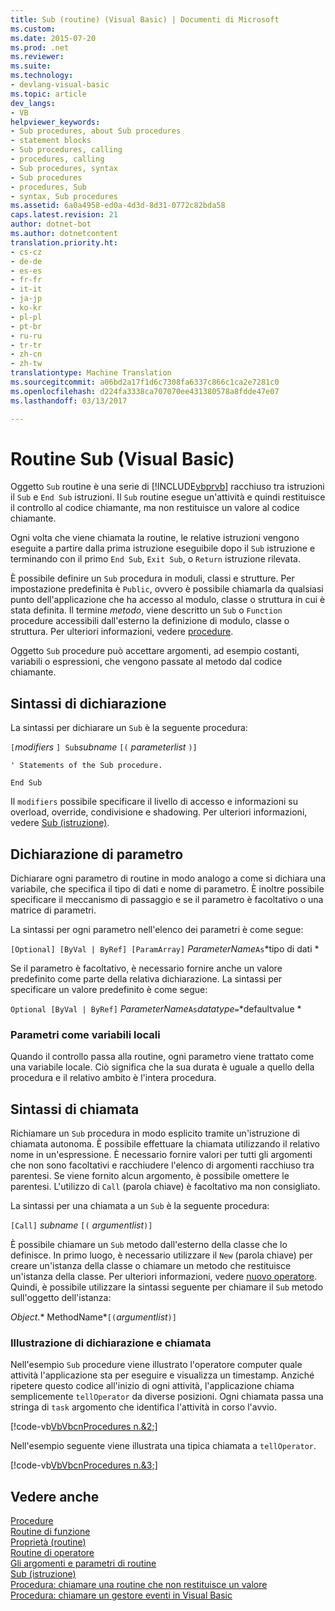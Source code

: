 ```yaml
---
title: Sub (routine) (Visual Basic) | Documenti di Microsoft
ms.custom: 
ms.date: 2015-07-20
ms.prod: .net
ms.reviewer: 
ms.suite: 
ms.technology:
- devlang-visual-basic
ms.topic: article
dev_langs:
- VB
helpviewer_keywords:
- Sub procedures, about Sub procedures
- statement blocks
- Sub procedures, calling
- procedures, calling
- Sub procedures, syntax
- Sub procedures
- procedures, Sub
- syntax, Sub procedures
ms.assetid: 6a0a4958-ed0a-4d3d-8d31-0772c82bda58
caps.latest.revision: 21
author: dotnet-bot
ms.author: dotnetcontent
translation.priority.ht:
- cs-cz
- de-de
- es-es
- fr-fr
- it-it
- ja-jp
- ko-kr
- pl-pl
- pt-br
- ru-ru
- tr-tr
- zh-cn
- zh-tw
translationtype: Machine Translation
ms.sourcegitcommit: a06bd2a17f1d6c7308fa6337c866c1ca2e7281c0
ms.openlocfilehash: d224fa3338ca707070ee431380578a8fdde47e07
ms.lasthandoff: 03/13/2017

---
```

# <a name="sub-procedures-visual-basic"></a>Routine Sub (Visual Basic)
Oggetto `Sub` routine è una serie di [!INCLUDE[vbprvb](../../../../csharp/programming-guide/concepts/linq/includes/vbprvb_md.md)] racchiuso tra istruzioni il `Sub` e `End Sub` istruzioni. Il `Sub` routine esegue un'attività e quindi restituisce il controllo al codice chiamante, ma non restituisce un valore al codice chiamante.  
  
 Ogni volta che viene chiamata la routine, le relative istruzioni vengono eseguite a partire dalla prima istruzione eseguibile dopo il `Sub` istruzione e terminando con il primo `End Sub`, `Exit Sub`, o `Return` istruzione rilevata.  
  
 È possibile definire un `Sub` procedura in moduli, classi e strutture. Per impostazione predefinita è `Public`, ovvero è possibile chiamarla da qualsiasi punto dell'applicazione che ha accesso al modulo, classe o struttura in cui è stata definita. Il termine *metodo*, viene descritto un `Sub` o `Function` procedure accessibili dall'esterno la definizione di modulo, classe o struttura. Per ulteriori informazioni, vedere [procedure](./index.md).  
  
 Oggetto `Sub` procedure può accettare argomenti, ad esempio costanti, variabili o espressioni, che vengono passate al metodo dal codice chiamante.  
  
## <a name="declaration-syntax"></a>Sintassi di dichiarazione  
 La sintassi per dichiarare un `Sub` è la seguente procedura:  
  
 `[`*modifiers* `] Sub`*subname* `[(` *parameterlist*  `)]`  
  
 `' Statements of the Sub procedure.`  
  
 `End Sub`  
  
 Il `modifiers` possibile specificare il livello di accesso e informazioni su overload, override, condivisione e shadowing. Per ulteriori informazioni, vedere [Sub (istruzione)](../../../../visual-basic/language-reference/statements/sub-statement.md).  
  
## <a name="parameter-declaration"></a>Dichiarazione di parametro  
 Dichiarare ogni parametro di routine in modo analogo a come si dichiara una variabile, che specifica il tipo di dati e nome di parametro. È inoltre possibile specificare il meccanismo di passaggio e se il parametro è facoltativo o una matrice di parametri.  
  
 La sintassi per ogni parametro nell'elenco dei parametri è come segue:  
  
 `[Optional] [ByVal | ByRef] [ParamArray]`  *ParameterName*`As`*tipo di dati    *  
  
 Se il parametro è facoltativo, è necessario fornire anche un valore predefinito come parte della relativa dichiarazione. La sintassi per specificare un valore predefinito è come segue:  
  
 `Optional [ByVal | ByRef]`  *ParameterName*`As`*datatype*`=`*defaultvalue        *  
  
### <a name="parameters-as-local-variables"></a>Parametri come variabili locali  
 Quando il controllo passa alla routine, ogni parametro viene trattato come una variabile locale. Ciò significa che la sua durata è uguale a quello della procedura e il relativo ambito è l'intera procedura.  
  
## <a name="calling-syntax"></a>Sintassi di chiamata  
 Richiamare un `Sub` procedura in modo esplicito tramite un'istruzione di chiamata autonoma. È possibile effettuare la chiamata utilizzando il relativo nome in un'espressione. È necessario fornire valori per tutti gli argomenti che non sono facoltativi e racchiudere l'elenco di argomenti racchiuso tra parentesi. Se viene fornito alcun argomento, è possibile omettere le parentesi. L'utilizzo di `Call` (parola chiave) è facoltativo ma non consigliato.  
  
 La sintassi per una chiamata a un `Sub` è la seguente procedura:  
  
 `[Call]`  *subname* `[(` *argumentlist*`)]`  
  
 È possibile chiamare un `Sub` metodo dall'esterno della classe che lo definisce. In primo luogo, è necessario utilizzare il `New` (parola chiave) per creare un'istanza della classe o chiamare un metodo che restituisce un'istanza della classe. Per ulteriori informazioni, vedere [nuovo operatore](../../../../visual-basic/language-reference/operators/new-operator.md). Quindi, è possibile utilizzare la sintassi seguente per chiamare il `Sub` metodo sull'oggetto dell'istanza:  
  
 *Object*.* MethodName*`[(`*argumentlist*`)]`  
  
### <a name="illustration-of-declaration-and-call"></a>Illustrazione di dichiarazione e chiamata  
 Nell'esempio `Sub` procedure viene illustrato l'operatore computer quale attività l'applicazione sta per eseguire e visualizza un timestamp. Anziché ripetere questo codice all'inizio di ogni attività, l'applicazione chiama semplicemente `tellOperator` da diverse posizioni. Ogni chiamata passa una stringa di `task` argomento che identifica l'attività in corso l'avvio.  
  
 [!code-vb[VbVbcnProcedures n.&2;](./codesnippet/VisualBasic/sub-procedures_1.vb)]  
  
 Nell'esempio seguente viene illustrata una tipica chiamata a `tellOperator`.  
  
 [!code-vb[VbVbcnProcedures n.&3;](./codesnippet/VisualBasic/sub-procedures_2.vb)]  
  
## <a name="see-also"></a>Vedere anche  
 [Procedure](./index.md)   
 [Routine di funzione](./function-procedures.md)   
 [Proprietà (routine)](./property-procedures.md)   
 [Routine di operatore](./operator-procedures.md)   
 [Gli argomenti e parametri di routine](./procedure-parameters-and-arguments.md)   
 [Sub (istruzione)](../../../../visual-basic/language-reference/statements/sub-statement.md)   
 [Procedura: chiamare una routine che non restituisce un valore](./how-to-call-a-procedure-that-does-not-return-a-value.md)   
 [Procedura: chiamare un gestore eventi in Visual Basic](./how-to-call-an-event-handler.md)
